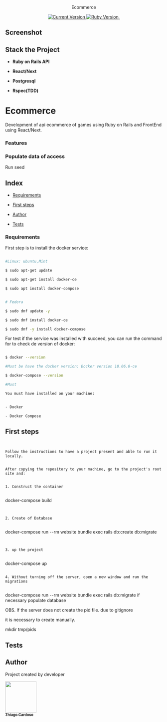 <p  align="center">Ecommerce</p>

<p  align="center">

<a  href="#">

<img  alt="Current Version"  src="https://img.shields.io/badge/version-1.0.0 -blue.svg">

</a>

<a  href="https://ruby-doc.org/core-2.7.1/">

<img  alt="Ruby Version"  src="https://img.shields.io/badge/Ruby-2.7.1 -green.svg"  target="_blank">

</a>

<a  href="https://guides.rubyonrails.org/6__release_notes.html">

<img  alt=""  src="https://img.shields.io/badge/Rails-~> 6.0.4-blue.svg"  target="_blank">

</a>
</p>

## Screenshot

## Stack the Project


- **Ruby on Rails API**

- **React/Next**

- **Postgresql**

- **Rspec(TDD)**


# Ecommerce

Development of api ecommerce of games using Ruby on Rails and FrontEnd using React/Next.

### Features


### Populate data of access

Run seed


## Index


- [Requirements](#requirements)

- [First steps](#first-steps)

- [Author](#author)

- [Tests](#tests)

### Requirements

First step is to install the docker service:

```bash

#Linux: ubuntu,Mint

$ sudo apt-get update

$ sudo apt-get install docker-ce

$ sudo apt install docker-compose


# Fedora

$ sudo dnf update -y

$ sudo dnf install docker-ce

$ sudo dnf -y install docker-compose

```

For test if the service was installed with succeed, you can run the command for to check de version of docker:


```bash

$ docker --version

#Must be have the docker version: Docker version 18.06.0-ce

$ docker-compose --version

#Must

You must have installed on your machine:


- Docker

- Docker Compose

```

## First steps

```


Follow the instructions to have a project present and able to run it locally.


After copying the repository to your machine, go to the project's root site and:


1. Construct the container


```

docker-compose build

```


2. Create of Database


```

docker-compose run --rm website bundle exec rails db:create db:migrate


```


3. up the project


```

docker-compose up

```

4. Without turning off the server, open a new window and run the migrations


```

docker-compose run --rm website bundle exec rails db:migrate if necessary populate database

OBS. If the server does not create the pid file. due to gitignore

it is necessary to create manually.

mkdir tmp/pids


## Tests


## Author
Project created by  developer

<!-- ALL-CONTRIBUTORS-LIST:START - Do not remove or modify this section -->

<!-- prettier-ignore -->

[<img src="https://avatars1.githubusercontent.com/u/1753070?s=460&v=4" width="100px;"/><br /><sub><b>Thiago Cardoso</b></sub>](https://github.com/Thiago-Cardoso)<br />



